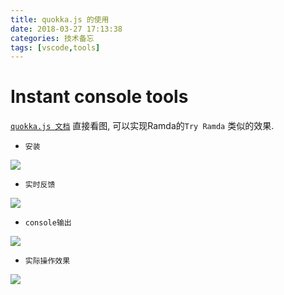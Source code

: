 ```yaml
---
title: quokka.js 的使用
date: 2018-03-27 17:13:38
categories: 技术备忘
tags: [vscode,tools]
---
```

# Instant console  tools
  
 [`quokka.js 文档`](https://quokkajs.com/docs/)
 直接看图, 可以实现Ramda的`Try Ramda` 类似的效果. 
 
 - `安装`

![](https://quokkajs.com/assets/img/vsc-install.gif)
 
 - `实时反馈`

![](https://quokkajs.com/assets/img/vsc-intro.gif)
 
 - `console输出`

![](https://quokkajs.com/assets/img/vsc-intro-logs.gif)
 
 - `实际操作效果`

![](https://ws1.sinaimg.cn/large/006tKfTcgy1fprhnr0do3j30l50hrjs2.jpg)
